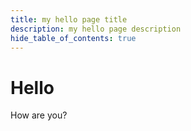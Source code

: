 ```yaml
---
title: my hello page title
description: my hello page description
hide_table_of_contents: true
---
```


# Hello

How are you? 